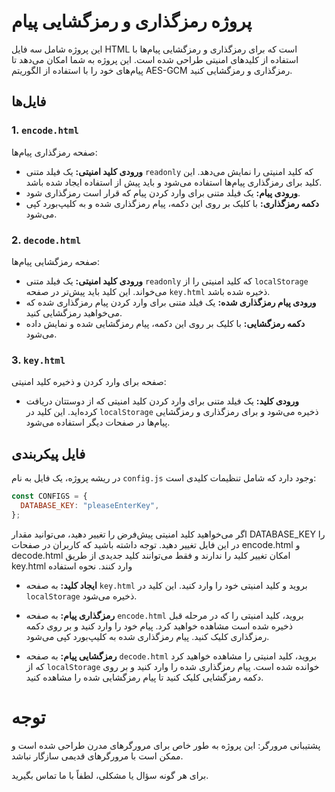 # پروژه رمزگذاری و رمزگشایی پیام

این پروژه شامل سه فایل HTML است که برای رمزگذاری و رمزگشایی پیام‌ها با استفاده از کلیدهای امنیتی طراحی شده است. این پروژه به شما امکان می‌دهد تا پیام‌های خود را با استفاده از الگوریتم AES-GCM رمزگذاری و رمزگشایی کنید.

## فایل‌ها

### 1. `encode.html`

صفحه رمزگذاری پیام‌ها:

- **ورودی کلید امنیتی:** یک فیلد متنی `readonly` که کلید امنیتی را نمایش می‌دهد. این کلید برای رمزگذاری پیام‌ها استفاده می‌شود و باید پیش از استفاده ایجاد شده باشد.
- **ورودی پیام:** یک فیلد متنی برای وارد کردن پیام که قرار است رمزگذاری شود.
- **دکمه رمزگذاری:** با کلیک بر روی این دکمه، پیام رمزگذاری شده و به کلیپ‌بورد کپی می‌شود.

### 2. `decode.html`

صفحه رمزگشایی پیام‌ها:

- **ورودی کلید امنیتی:** یک فیلد متنی `readonly` که کلید امنیتی را از `localStorage` می‌خواند. این کلید باید پیش‌تر در صفحه `key.html` ذخیره شده باشد.
- **ورودی پیام رمزگذاری شده:** یک فیلد متنی برای وارد کردن پیام رمزگذاری شده که می‌خواهید رمزگشایی کنید.
- **دکمه رمزگشایی:** با کلیک بر روی این دکمه، پیام رمزگشایی شده و نمایش داده می‌شود.

### 3. `key.html`

صفحه برای وارد کردن و ذخیره کلید امنیتی:

- **ورودی کلید:** یک فیلد متنی برای وارد کردن کلید امنیتی که از دوستتان دریافت کرده‌اید. این کلید در `localStorage` ذخیره می‌شود و برای رمزگذاری و رمزگشایی پیام‌ها در صفحات دیگر استفاده می‌شود.

## فایل پیکربندی

در ریشه پروژه، یک فایل به نام `config.js` وجود دارد که شامل تنظیمات کلیدی است:

```javascript
const CONFIGS = {
  DATABASE_KEY: "pleaseEnterKey",
};
```

اگر می‌خواهید کلید امنیتی پیش‌فرض را تغییر دهید، می‌توانید مقدار DATABASE_KEY را در این فایل تغییر دهید. توجه داشته باشید که کاربران در صفحات encode.html و decode.html امکان تغییر کلید را ندارند و فقط می‌توانند کلید جدیدی از طریق key.html وارد کنند.
نحوه استفاده

- **ایجاد کلید:** به صفحه `key.html` بروید و کلید امنیتی خود را وارد کنید. این کلید در `localStorage` ذخیره می‌شود.

- **رمزگذاری پیام:** به صفحه `encode.html` بروید، کلید امنیتی را که در مرحله قبل ذخیره شده است مشاهده خواهید کرد. پیام خود را وارد کنید و بر روی دکمه رمزگذاری کلیک کنید. پیام رمزگذاری شده به کلیپ‌بورد کپی می‌شود.

- **رمزگشایی پیام:** به صفحه `decode.html` بروید، کلید امنیتی را مشاهده خواهید کرد که از `localStorage` خوانده شده است. پیام رمزگذاری شده را وارد کنید و بر روی دکمه رمزگشایی کلیک کنید تا پیام رمزگشایی شده را مشاهده کنید.

# توجه

پشتیبانی مرورگر: این پروژه به طور خاص برای مرورگرهای مدرن طراحی شده است و ممکن است با مرورگرهای قدیمی سازگار نباشد.

برای هر گونه سؤال یا مشکلی، لطفاً با ما تماس بگیرید.

